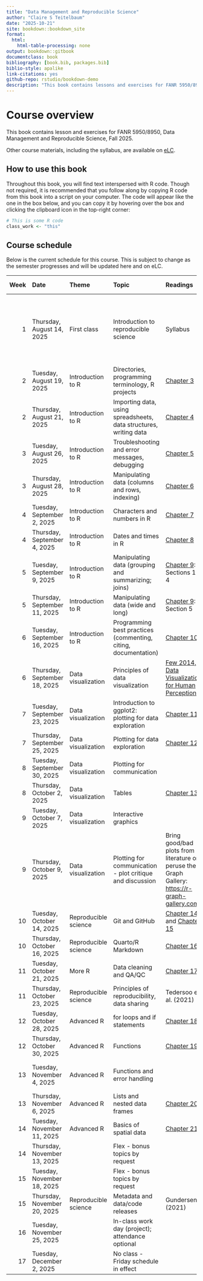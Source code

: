 ```yaml
--- 
title: "Data Management and Reproducible Science"
author: "Claire S Teitelbaum"
date: "2025-10-21"
site: bookdown::bookdown_site
format:
  html:
    html-table-processing: none
output: bookdown::gitbook
documentclass: book
bibliography: [book.bib, packages.bib]
biblio-style: apalike
link-citations: yes
github-repo: rstudio/bookdown-demo
description: "This book contains lessons and exercises for FANR 5950/8950, Data Management and Reproducible Science, Fall 2025."
---
```


# Course overview

This book contains lesson and exercises for FANR 5950/8950, Data Management and Reproducible Science, Fall 2025.

Other course materials, including the syllabus, are available on [eLC](https://uga.view.usg.edu/d2l/login).

## How to use this book

Throughout this book, you will find text interspersed with R code. Though not required, it is recommended that you follow along by copying R code from this book into a script on your computer. The code will appear like the one in the box below, and you can copy it by hovering over the box and clicking the clipboard icon in the top-right corner:


``` r
# This is some R code
class_work <- "this"
```




<!-- bookdown::render_book("index.Rmd") -->

## Course schedule

Below is the current schedule for this course. This is subject to change as the semester progresses and will be updated here and on eLC.


| Week|Date                         |Theme                |Topic                                                             |Readings                                                                                         |In-class                                                                                          |Assignments due (EOD)                                 |Other notes                         |
|----:|:----------------------------|:--------------------|:-----------------------------------------------------------------|:------------------------------------------------------------------------------------------------|:-------------------------------------------------------------------------------------------------|:-----------------------------------------------------|:-----------------------------------|
|    1|Thursday, August 14, 2025    |First class          |Introduction to reproducible science                              |Syllabus                                                                                         |Course overview and pre-survey; installing and setting up R; Discussion: why reproducible science |                                                      |                                    |
|    2|Tuesday, August 19, 2025     |Introduction to R    |Directories, programming terminology, R projects                  |[Chapter 3](#basics)                                                                             |Exercise 1                                                                                        |Install software (R and Rstudio)                      |Add/drop ends                       |
|    2|Thursday, August 21, 2025    |Introduction to R    |Importing data, using spreadsheets, data structures, writing data |[Chapter 4](#importexport)                                                                       |Exercise 2                                                                                        |                                                      |                                    |
|    3|Tuesday, August 26, 2025     |Introduction to R    |Troubleshooting and error messages, debugging                     |[Chapter 5](#troubleshooting)                                                                    |Exercise 3                                                                                        |Exercises 1 (directories) & 2 (read/write)            |                                    |
|    3|Thursday, August 28, 2025    |Introduction to R    |Manipulating data (columns and rows, indexing)                    |[Chapter 6](#filter-select-mutate)                                                               |Exercise 4                                                                                        |                                                      |                                    |
|    4|Tuesday, September  2, 2025  |Introduction to R    |Characters and numbers in R                                       |[Chapter 7](#nums-chrs)                                                                          |Exercise 5                                                                                        |Exercises 3 (troubleshooting) & 4 (data manipulation) |                                    |
|    4|Thursday, September  4, 2025 |Introduction to R    |Dates and times in R                                              |[Chapter 8](#lubridate)                                                                          |Exercise 6                                                                                        |                                                      |                                    |
|    5|Tuesday, September  9, 2025  |Introduction to R    |Manipulating data (grouping and summarizing; joins)               |[Chapter 9](#manipulation): Sections 1-4                                                         |Exercise 7                                                                                        |Exercises 5 (characters/numbers) & 6 (dates)          |                                    |
|    5|Thursday, September 11, 2025 |Introduction to R    |Manipulating data (wide and long)                                 |[Chapter 9](#manipulation): Section 5                                                            |Exercise 7                                                                                        |                                                      |                                    |
|    6|Tuesday, September 16, 2025  |Introduction to R    |Programming best practices (commenting, citing, documentation)    |[Chapter 10](#style)                                                                             |Continue Exercise 7, end-of-unit wrap-up                                                          |Exercise 7 (data manipulation)                        |                                    |
|    6|Thursday, September 18, 2025 |Data visualization   |Principles of data visualization                                  |[Few 2014, Data Visualization for Human Perception](https://www.interaction-design.org/literature/book/the-encyclopedia-of-human-computer-interaction-2nd-ed/data-visualization-for-human-perception)|Discussion: approaches to data visualization                                                      |                                                      |                                    |
|    7|Tuesday, September 23, 2025  |Data visualization   |Introduction to ggplot2: plotting for data exploration            |[Chapter 11](#ggplot)                                                                            |Exercise 8                                                                                        |                                                      |                                    |
|    7|Thursday, September 25, 2025 |Data visualization   |Plotting for data exploration                                     |[Chapter 12](#data-presentation)                                                                 |Exercise 8/9                                                                                      |                                                      |                                    |
|    8|Tuesday, September 30, 2025  |Data visualization   |Plotting for communication                                        |                                                                                                 |Exercise 9                                                                                        |Exercise 8 (data exploration)                         |                                    |
|    8|Thursday, October  2, 2025   |Data visualization   |Tables                                                            |[Chapter 13](#tables)                                                                            |Exercise 10                                                                                       |                                                      |                                    |
|    9|Tuesday, October  7, 2025    |Data visualization   |Interactive graphics                                              |                                                                                                 |Demo/lecture: interactive graphics                                                                |Exercise 9 (data visualization)                       |                                    |
|    9|Thursday, October  9, 2025   |Data visualization   |Plotting for communication - plot critique and discussion         |Bring good/bad plots from literature or peruse the R Graph Gallery: https://r-graph-gallery.com/ |Discussion: good graphics                                                                         |                                                      |                                    |
|   10|Tuesday, October 14, 2025    |Reproducible science |Git and GitHub                                                    |[Chapter 14](#git) and [Chapter 15](#github)                                                     |Git practice & troubleshooting                                                                    |Exercise 10 (tables)                                  |                                    |
|   10|Thursday, October 16, 2025   |Reproducible science |Quarto/R Markdown                                                 |[Chapter 16](#markdown)                                                                          |Exercise 11                                                                                       |                                                      |                                    |
|   11|Tuesday, October 21, 2025    |More R               |Data cleaning and QA/QC                                           |[Chapter 17](#qaqc)                                                                              |Exercise 12                                                                                       |Exercise 11 (Markdown)                                |                                    |
|   11|Thursday, October 23, 2025   |Reproducible science |Principles of reproducibility, data sharing                       |Tedersoo et al. (2021)                                                                           |Discussion: data sharing                                                                          |                                                      |                                    |
|   12|Tuesday, October 28, 2025    |Advanced R           |for loops and if statements                                       |[Chapter 18](#for-if)                                                                            |Exercise 13                                                                                       |Exercise 12 (data cleaning)                           |                                    |
|   12|Thursday, October 30, 2025   |Advanced R           |Functions                                                         |[Chapter 19](#functions)                                                                         |Exercise 14                                                                                       |                                                      |                                    |
|   13|Tuesday, November  4, 2025   |Advanced R           |Functions and error handling                                      |                                                                                                 |Exercise 14                                                                                       |Exercise 13 (for/if)                                  |Data set approval for final project |
|   13|Thursday, November  6, 2025  |Advanced R           |Lists and nested data frames                                      |[Chapter 20](#lists)                                                                             |Exercise 15                                                                                       |                                                      |Withdrawal deadline 11/12           |
|   14|Tuesday, November 11, 2025   |Advanced R           |Basics of spatial data                                            |[Chapter 21](#spatial)                                                                           |Exercise 16                                                                                       |Exercise 14 (for/if) & 15 (lists)                     |                                    |
|   14|Thursday, November 13, 2025  |                     |Flex - bonus topics by request                                    |                                                                                                 |                                                                                                  |                                                      |                                    |
|   15|Tuesday, November 18, 2025   |                     |Flex - bonus topics by request                                    |                                                                                                 |                                                                                                  |Exercise 16 (spatial data)                            |                                    |
|   15|Thursday, November 20, 2025  |Reproducible science |Metadata and data/code releases                                   |Gundersen (2021)                                                                                 |                                                                                                  |                                                      |                                    |
|   16|Tuesday, November 25, 2025   |                     |In-class work day (project); attendance optional                  |                                                                                                 |Project work                                                                                      |                                                      |Last day of class                   |
|   17|Tuesday, December  2, 2025   |                     |No class - Friday schedule in effect                              |                                                                                                 |                                                                                                  |Final project                                         |                                    |
